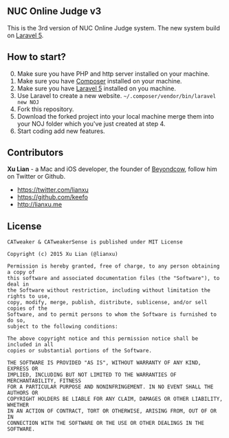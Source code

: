 ## NUC Online Judge v3

This is the 3rd version of NUC Online Judge system. The new system build on [Laravel 5](http://laravel.com/).

## How to start?

0. Make sure you have PHP and http server installed on your machine.
1. Make sure you have [Composer](https://getcomposer.org/doc/00-intro.md) installed on your machine.
2. Make sure you have [Laravel 5](http://laravel.com/docs/master) installed on you machine.
3. Use Laravel to create a new website. ```~/.composer/vendor/bin/laravel new NOJ```
4. Fork this repository.
5. Download the forked project into your local machine merge them into your NOJ folder which you've just created at step 4.
6. Start coding add new features.

## Contributors

**Xu Lian** - a Mac and iOS developer, the founder of  [Beyondcow](https://www.beyondcow.com), follow him on Twitter or Github.

- <https://twitter.com/lianxu>
- <https://github.com/keefo>
- <http://lianxu.me>

## License

    CATweaker & CATweakerSense is published under MIT License

    Copyright (c) 2015 Xu Lian (@lianxu)

    Permission is hereby granted, free of charge, to any person obtaining a copy of
    this software and associated documentation files (the "Software"), to deal in
    the Software without restriction, including without limitation the rights to use,
    copy, modify, merge, publish, distribute, sublicense, and/or sell copies of the
    Software, and to permit persons to whom the Software is furnished to do so,
    subject to the following conditions:

    The above copyright notice and this permission notice shall be included in all
    copies or substantial portions of the Software.

    THE SOFTWARE IS PROVIDED "AS IS", WITHOUT WARRANTY OF ANY KIND, EXPRESS OR
    IMPLIED, INCLUDING BUT NOT LIMITED TO THE WARRANTIES OF MERCHANTABILITY, FITNESS
    FOR A PARTICULAR PURPOSE AND NONINFRINGEMENT. IN NO EVENT SHALL THE AUTHORS OR
    COPYRIGHT HOLDERS BE LIABLE FOR ANY CLAIM, DAMAGES OR OTHER LIABILITY, WHETHER
    IN AN ACTION OF CONTRACT, TORT OR OTHERWISE, ARISING FROM, OUT OF OR IN
    CONNECTION WITH THE SOFTWARE OR THE USE OR OTHER DEALINGS IN THE SOFTWARE.

